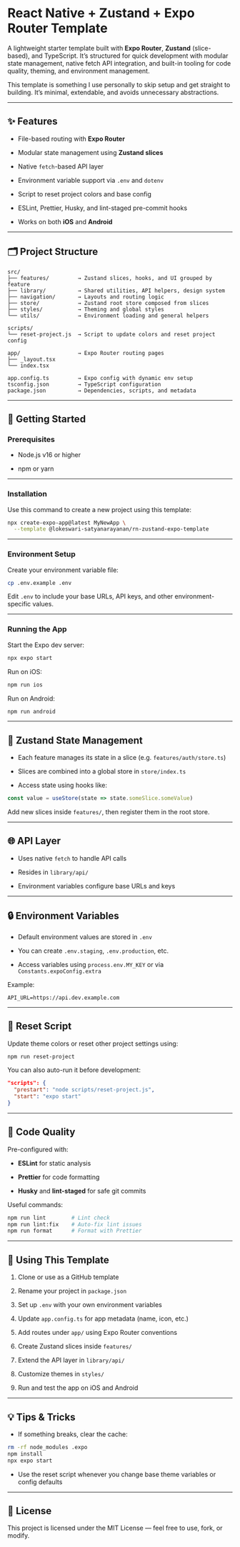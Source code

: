 # React Native + Zustand + Expo Router Template

A lightweight starter template built with  **Expo Router**,  **Zustand**  (slice-based), and TypeScript. It’s structured for quick development with modular state management, native fetch API integration, and built-in tooling for code quality, theming, and environment management.

This template is something I use personally to skip setup and get straight to building. It’s minimal, extendable, and avoids unnecessary abstractions.

----------

## ✨ Features

-   File-based routing with  **Expo Router**
    
-   Modular state management using  **Zustand slices**
    
-   Native  `fetch`-based API layer
    
-   Environment variable support via  `.env`  and  `dotenv`
    
-   Script to reset project colors and base config
    
-   ESLint, Prettier, Husky, and lint-staged pre-commit hooks
    
-   Works on both  **iOS**  and  **Android**
    

----------

## 🗂 Project Structure

```plaintext
src/
├── features/         → Zustand slices, hooks, and UI grouped by feature
├── library/          → Shared utilities, API helpers, design system
├── navigation/       → Layouts and routing logic
├── store/            → Zustand root store composed from slices
├── styles/           → Theming and global styles
└── utils/            → Environment loading and general helpers

scripts/
└── reset-project.js  → Script to update colors and reset project config

app/                  → Expo Router routing pages
├── _layout.tsx
└── index.tsx

app.config.ts         → Expo config with dynamic env setup  
tsconfig.json         → TypeScript configuration  
package.json          → Dependencies, scripts, and metadata

```

----------

## 🚀 Getting Started

### Prerequisites

-   Node.js v16 or higher
    
-   npm or yarn
    

----------

### Installation

Use this command to create a new project using this template:

```bash
npx create-expo-app@latest MyNewApp \
  --template @lokeswari-satyanarayanan/rn-zustand-expo-template

```

----------

### Environment Setup

Create your environment variable file:

```bash
cp .env.example .env

```

Edit  `.env`  to include your base URLs, API keys, and other environment-specific values.

----------

### Running the App

Start the Expo dev server:

```bash
npx expo start

```

Run on iOS:

```bash
npm run ios
```

Run on Android:

```bash
npm run android
```

----------

## 🧠 Zustand State Management

-   Each feature manages its state in a slice (e.g.  `features/auth/store.ts`)
    
-   Slices are combined into a global store in  `store/index.ts`
    
-   Access state using hooks like:
    

```ts
const value = useStore(state => state.someSlice.someValue)
```

Add new slices inside  `features/`, then register them in the root store.

----------

## 🌐 API Layer

-   Uses native  `fetch`  to handle API calls
    
-   Resides in  `library/api/`
    
-   Environment variables configure base URLs and keys
    
----------

## 🔒 Environment Variables

-   Default environment values are stored in  `.env`
    
-   You can create  `.env.staging`,  `.env.production`, etc.
    
-   Access variables using  `process.env.MY_KEY`  or via  `Constants.expoConfig.extra`
    
Example:

```env
API_URL=https://api.dev.example.com
```

----------

## 🔄 Reset Script

Update theme colors or reset other project settings using:

```bash
npm run reset-project
```

You can also auto-run it before development:

```json
"scripts": {
  "prestart": "node scripts/reset-project.js",
  "start": "expo start"
}
```

----------

## 🧹 Code Quality

Pre-configured with:

-   **ESLint**  for static analysis
    
-   **Prettier**  for code formatting
    
-   **Husky**  and  **lint-staged**  for safe git commits
    

Useful commands:

```bash
npm run lint        # Lint check
npm run lint:fix    # Auto-fix lint issues
npm run format      # Format with Prettier
```

----------

## 📝 Using This Template

1.  Clone or use as a GitHub template
    
2.  Rename your project in  `package.json`
    
3.  Set up  `.env`  with your own environment variables
    
4.  Update  `app.config.ts`  for app metadata (name, icon, etc.)
    
5.  Add routes under  `app/`  using Expo Router conventions
    
6.  Create Zustand slices inside  `features/`
    
7.  Extend the API layer in  `library/api/`
    
8.  Customize themes in  `styles/`
    
9.  Run and test the app on iOS and Android
    

----------

## 💡 Tips & Tricks

-   If something breaks, clear the cache:
    

```bash
rm -rf node_modules .expo
npm install
npx expo start
```

-   Use the reset script whenever you change base theme variables or config defaults
    
----------

## 📜 License

This project is licensed under the MIT License — feel free to use, fork, or modify.